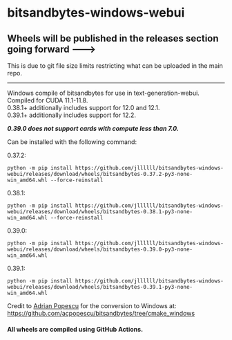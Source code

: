 # bitsandbytes-windows-webui

## Wheels will be published in the releases section going forward --->
This is due to git file size limits restricting what can be uploaded in the main repo.

----
Windows compile of bitsandbytes for use in text-generation-webui.  
Compiled for CUDA 11.1-11.8.  
0.38.1+ additionally includes support for 12.0 and 12.1.  
0.39.1+ additionally includes support for 12.2.

***0.39.0 does not support cards with compute less than 7.0.***

Can be installed with the following command:

0.37.2:
```
python -m pip install https://github.com/jllllll/bitsandbytes-windows-webui/releases/download/wheels/bitsandbytes-0.37.2-py3-none-win_amd64.whl --force-reinstall
```
0.38.1:
```
python -m pip install https://github.com/jllllll/bitsandbytes-windows-webui/releases/download/wheels/bitsandbytes-0.38.1-py3-none-win_amd64.whl --force-reinstall
```
0.39.0:
```
python -m pip install https://github.com/jllllll/bitsandbytes-windows-webui/releases/download/wheels/bitsandbytes-0.39.0-py3-none-win_amd64.whl
```
0.39.1:
```
python -m pip install https://github.com/jllllll/bitsandbytes-windows-webui/releases/download/wheels/bitsandbytes-0.39.1-py3-none-win_amd64.whl
```

Credit to [Adrian Popescu](https://github.com/acpopescu) for the conversion to Windows at: https://github.com/acpopescu/bitsandbytes/tree/cmake_windows

#### All wheels are compiled using GitHub Actions.
